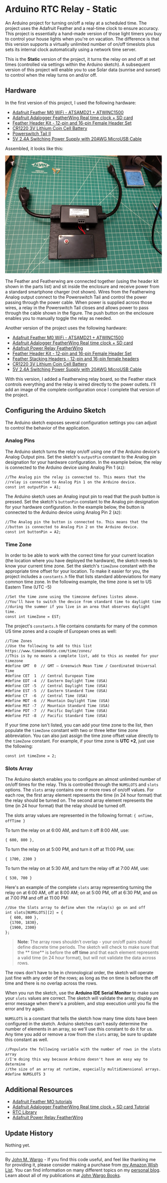 # Arduino RTC Relay - Static

An Arduino project for turning on/off a relay at a scheduled time. The project uses the Adafruit Feather and a real-time clock to ensure accuracy. This project is essentially a hand-made version of those light timers you buy to control your house lights when you're on vacation. The difference is that this version supports a virtually unlimited number of on/off timeslots plus sets its internal clock automatically using a network time server. 

This is the **Static** version of the project, it turns the relay on and off at set times (controlled via settings within the Arduino sketch). A subsequent version of this project will enable you to use Solar data (sunrise and sunset) to control when the relay turns on and/or off.

## Hardware

In the first version of this project, I used the following hardware:

+	[Adafruit Feather M0 WiFi - ATSAMD21 + ATWINC1500](https://www.adafruit.com/products/3010)
+	[Adafruit Adalogger FeatherWing Real time clock + SD card](https://www.adafruit.com/products/2922)
+	[Feather Header Kit - 12-pin and 16-pin Female Header Set](https://www.adafruit.com/products/2886)
+	[CR1220 3V Lithium Coin Cell Battery](https://www.adafruit.com/products/380)
+	[Powerswitch Tail II](https://www.adafruit.com/products/268)
+	[5V 2.4A Switching Power Supply with 20AWG MicroUSB Cable](https://www.adafruit.com/products/1995)

Assembled, it looks like this:

![Assembled with Powerswitch Tail](images/figure-01.png)

The Feather and Featherwing are connected together (using the header kit shown in the parts list) and sit inside the enclosure and receive power from a standard smartphone charger (not shown). Wires from the Featherwing Analog output connect to the Powerswitch Tail and control the power passing through the power cable. When power is supplied across those wires, a relay in the Powerswitch Tail closes and allows power to pass through the cable shown in the figure. The push button on the enclosure enables you to manually toggle the relay as needed.

Another version of the project uses the following hardware:

+	[Adafruit Feather M0 WiFi - ATSAMD21 + ATWINC1500](https://www.adafruit.com/products/3010)
+	[Adafruit Adalogger FeatherWing Real time clock + SD card](https://www.adafruit.com/products/2922)
+	[Adafruit Power Relay FeatherWing](https://www.adafruit.com/products/3191)
+	[Feather Header Kit - 12-pin and 16-pin Female Header Set](https://www.adafruit.com/products/2886)
+	[Feather Stacking Headers - 12-pin and 16-pin female headers](https://www.adafruit.com/products/2830)
+	[CR1220 3V Lithium Coin Cell Battery](https://www.adafruit.com/products/380)
+	[5V 2.4A Switching Power Supply with 20AWG MicroUSB Cable](https://www.adafruit.com/products/1995)

With this version, I added a Featherwing relay board, so the Feather stack controls everything and the relay is wired directly to the power outlets. I'll add an image of the complete configuration once I complete that version of the project.

## Configuring the Arduino Sketch

The Arduino sketch exposes several configuration settings you can adjust to control the behavior of the application.

### Analog Pins

The Arduino sketch turns the relay on/off using one of the Arduino device's Analog Output pins. Set the sketch's `outputPin` constant to the Analog pin designation for your hardware configuration. In the example below, the relay is connected to the Arduino device using Analog Pin 1 (`A1`):  

	//The Analog pin the relay is connected to. This means that the
	//relay is connected to Analog Pin 1 on the Arduino device.
	const int outputPin = A1;

The Arduino sketch uses an Analog input pin to read that the push button is pressed. Set the sketch's `buttonPin` constant to the Analog pin designation for your hardware configuration. In the example below, the button is connected to the Arduino device using Analog Pin 2 (`A2`):

	//The Analog pin the button is connected to. This means that the
	//button is connected to Analog Pin 2 on the Arduino device.
	const int buttonPin = A2;

### Time Zone

In order to be able to work with the correct time for your current location (the location where you have deployed the hardware), the sketch needs to know your current time zone. Set the sketch's `timeZone` constant with the appropriate time offset for your location. To make it easier for you, the project includes a `constants.h` file that lists standard abbreviations for many common time zone. In the following example, the time zone is set to US Eastern Time (UTC -5)

	//Set the time zone using the timezone defines listes above.
	//You'll have to switch the device from standard time to daylight time
	//during the summer if you live in an area that observes daylight time.
	const int timeZone = EST;

The project's `constants.h` file contains constants for many of the common US time zones and a couple of European ones as well: 

	//Time Zones
	//Use the following to add to this list https://www.timeanddate.com/time/zones/
	//This is by no means a complete list, add to this as needed for your timezone
	#define GMT  0  // GMT – Greenwich Mean Time / Coordinated Universal Time
	#define CET  1  // Central European Time
	#define EDT -4  // Eastern Daylight Time (USA)
	#define CDT -5  // Central Daylight Time (USA)
	#define EST -5  // Eastern Standard Time (USA)
	#define CT  -6  // Central Time (USA)
	#define MDT -6  // Mountain Daylight Time (USA)
	#define MST -7  // Mountain Standard Time (USA)
	#define PDT -7  // Pacific Daylight Time (USA)
	#define PST -8  // Pacific Standard Time (USA)

If your time zone isn't listed, you can add your time zone to the list, then populate the `timeZone` constant with two or three letter time zone abbreviation. You can also just assign the time zone offset value directly to the `timeZone` constant.  For example, if your time zone is **UTC +2**, just use the following:

	const int timeZone = 2;

### Slots Array

The Arduino sketch enables you to configure an almost unlimited number of on/off times for the relay. This is controlled through the `NUMSLOTS` and `slots` options. The `slots` array contains one or more rows of on/off values. For each row, the first array element represents the time (in 24 hour format) that the relay should be turned on. The second array element represents the time (in 24 hour format) that the relay should be turned off. 

The slots array values are represented in the following format: `{ onTime, offTime }`
	
To turn the relay on at 6:00 AM, and turn it off 8:00 AM, use:

	{ 600, 800 },

To turn the relay on at 5:00 PM, and turn it off at 11:00 PM, use:

	{ 1700, 2300 }

To turn the relay on at 5:30 AM, and turn the relay off at 7:00 AM, use:

	{ 530, 700 }

Here's an example of the complete `slots` array representing turning the relay on at 6:00 AM, off at 8:00 AM; on at 5:00 PM, off at 6:30 PM, and on at 7:00 PM and off at 11:00 PM:
 
	//Use the Slots array to define when the relay(s) go on and off	
	int slots[NUMSLOTS][2] = {
	  { 600, 800 },
  	  {1700, 1830},
      {1900, 2300}
	};

> **Note**: The array rows shouldn't overlap - your on/off pairs should define discrete time periods. The sketch will check to make sure that the ** time** is before the **off time** and that each element represents a valid time (in 24 hour format), but will not validate the data across rows. 

The rows don't have to be in chronological order, the sketch will operate just fine with any order of the rows; as long as the on time is before the off time and there is no overlap across the rows.

When you run the sketch, use the **Arduino IDE Serial Monitor** to make sure your `slots` values are correct. The sketch will validate the array, display an error message when there's a problem, and stop execution until you fix the error and try again. 

`NUMSLOTS` is a constant that tells the sketch how many time slots have been configured in the sketch. Arduino sketches can't easily determine the number of elements in an array, so we'll use this constant to do it for us. Any time you add or remove a row from the `slots` array, be sure to update this constant as well.

	//Populate the following variable with the number of rows in the slots array
	//I'm doing this way because Arduino doesn't have an easy way to determine
	//the size of an array at runtime, especially multidimensional arrays.
	#define NUMSLOTS 3
 
## Additional Resources

+ [Adafruit Feather MO tutorials](https://learn.adafruit.com/adafruit-feather-m0-wifi-atwinc1500/overview)
+ [Adafruit Adalogger FeatherWing Real time clock + SD card Tutorial](https://learn.adafruit.com/adafruit-adalogger-featherwing)
+ [RTC Library](https://github.com/adafruit/RTClib)
+ [Adafruit Power Relay FeatherWing](https://learn.adafruit.com/adafruit-power-relay-featherwing)

## Update History

Nothing yet.

***
By [John M. Wargo](http://www.johnwargo.com) - If you find this code useful, and feel like thanking me for providing it, please consider making a purchase from [my Amazon Wish List](https://amzn.com/w/1WI6AAUKPT5P9). You can find information on many different topics on my [personal blog](http://www.johnwargo.com). Learn about all of my publications at [John Wargo Books](http://www.johnwargobooks.com). 